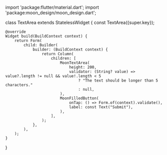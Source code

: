import 'package:flutter/material.dart';
import 'package:moon_design/moon_design.dart';

class TextArea extends StatelessWidget {
    const TextArea({super.key});

    @override
    Widget build(BuildContext context) {
        return Form(
            child: Builder(
                builder: (BuildContext context) {
                    return Column(
                        children: [
                            MoonTextArea(
                                height: 200,
                                validator: (String? value) => value?.length != null && value!.length < 5 
                                    ? "The text should be longer than 5 characters." 
                                    : null,
                            ),
                            MoonFilledButton(
                                onTap: () => Form.of(context).validate(),
                                label: const Text("Submit"),
                            ),
                        ],
                    );
                },
            ),
        );
    }
}
